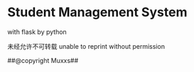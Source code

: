 # Student Management System
with flask by python

未经允许不可转载
unable to reprint without permission

##@copyright Muxxs##

